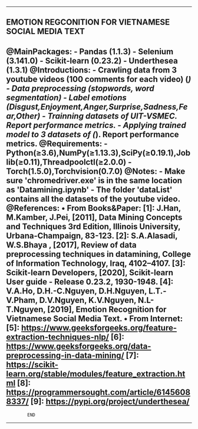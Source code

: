 ---------------------------------------------------
EMOTION REGCONITION FOR VIETNAMESE SOCIAL MEDIA TEXT
---------------------------------------------------
@MainPackages:
	- Pandas (1.1.3)
	- Selenium (3.141.0)
	- Scikit-learn (0.23.2)
	- Underthesea (1.3.1)
@Introductions:
	- Crawling data from 3 youtube videos (100 comments for each video) (*)
	- Data preprocessing (stopwords, word segmentation)
	- Label emotions (Disgust,Enjoyment,Anger,Surprise,Sadness,Fear,Other)
	- Trainning datasets of UIT-VSMEC. Report performance metrics.
	- Applying trained model to 3 datasets of (*). Report performance metrics.
@Requirements: 
	- Python(≥3.6),NumPy(≥1.13.3),SciPy(≥0.19.1),Joblib(≥0.11),Threadpoolctl(≥2.0.0)
	- Torch(1.5.0),Torchvision(0.7.0)
@Notes: 
	- Make sure 'chromedriver.exe' is in the same location as 'Datamining.ipynb'
	- The folder 'dataList' contains all the datasets of the youtube video. 
@References:
• From Books&Paper:
	[1]: J.Han, M.Kamber, J.Pei, [2011], Data Mining Concepts and Techniques 3rd Edition, 
	Illinois University, Urbana-Champaign, 83-123. 
	[2]: S.A.Alasadi, W.S.Bhaya , [2017], Review of data preprocessing techniques in
	datamining, College of Information Technology, Iraq, 4102–4107. 
	[3]: Scikit-learn Developers, [2020], Scikit-learn User guide - Release 0.23.2, 1930-1948.
	[4]: V.A.Ho, D.H.-C.Nguyen, D.H.Nguyen, L.T.-V.Pham, D.V.Nguyen, K.V.Nguyen, N.L-T.Nguyen,
	[2019], Emotion Recognition for Vietnamese Social Media Text. 
• From Internet:
	[5]: https://www.geeksforgeeks.org/feature-extraction-techniques-nlp/
	[6]: https://www.geeksforgeeks.org/data-preprocessing-in-data-mining/
	[7]: https://scikit-learn.org/stable/modules/feature_extraction.html
	[8]: https://programmersought.com/article/61456088337/
	[9]: https://pypi.org/project/underthesea/
---------------------------------------------------
			END
---------------------------------------------------